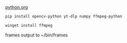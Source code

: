 [python.org](https://www.python.org/)

```sh
pip install opencv-python yt-dlp numpy ffmpeg-python
```

```sh
winget install ffmpeg
```

frames output to ~/bin/frames
```